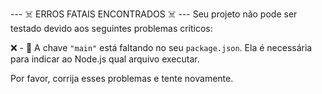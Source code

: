 
--- ☠️ ERROS FATAIS ENCONTRADOS ☠️ ---
Seu projeto não pode ser testado devido aos seguintes problemas críticos:

❌ - 🔑 A chave `"main"` está faltando no seu `package.json`. Ela é necessária para indicar ao Node.js qual arquivo executar.


Por favor, corrija esses problemas e tente novamente.